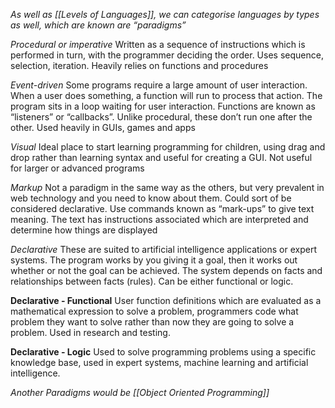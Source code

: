 *As well as [[Levels of Languages]], we can categorise languages by types as well, which are known are “paradigms”*

*Procedural or imperative*
Written as a sequence of instructions which is performed in turn, with the programmer deciding the order. Uses sequence, selection, iteration. Heavily relies on functions and procedures

*Event-driven*
Some programs require a large amount of user interaction. When a user does something, a function will run to process that action. The program sits in a loop waiting for user interaction. Functions are known as “listeners” or “callbacks”. Unlike procedural, these don’t run one after the other. Used heavily in GUIs, games and apps

*Visual*
Ideal place to start learning programming for children, using drag and drop rather than learning syntax and useful for creating a GUI. Not useful for larger or advanced programs

*Markup*
Not a paradigm in the same way as the others, but very prevalent in web technology and you need to know about them. Could sort of be considered declarative. Use commands known as “mark-ups” to give text meaning. The text has instructions associated which are interpreted and determine how things are displayed

*Declarative*
These are suited to artificial intelligence applications or expert systems. The program works by you giving it a goal, then it works out whether or not the goal can be achieved. The system depends on facts and relationships between facts (rules). Can be either functional or logic.

**Declarative - Functional**
User function definitions which are evaluated as a mathematical expression to solve a problem, programmers code what problem they want to solve rather than now they are going to solve a problem. Used in research and testing.

**Declarative - Logic**
Used to solve programming problems using a specific knowledge base, used in expert systems, machine learning and artificial intelligence.

*Another Paradigms would be [[Object Oriented Programming]]*